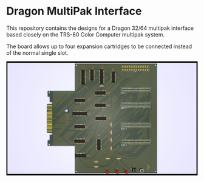 # Dragon MultiPak Interface #

This repository contains the designs for a Dragon 32/64
multipak interface based closely on the TRS-80 Color 
Computer multipak system.

The board allows up to four expansion cartridges to be
connected instead of the normal single slot.

![Render of multipak PCB](./CoCoDragonMultiPak.png)
